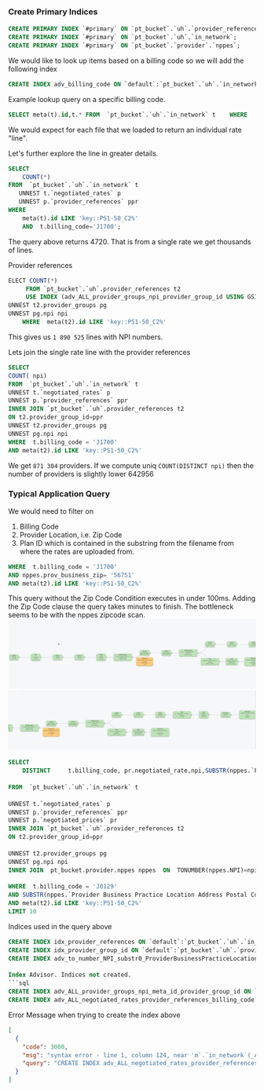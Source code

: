 ### Create Primary Indices
```sql
CREATE PRIMARY INDEX `#primary` ON `pt_bucket`.`uh`.`provider_references`;
CREATE PRIMARY INDEX `#primary` ON `pt_bucket`.`uh`.`in_network`;
CREATE PRIMARY INDEX `#primary` ON `pt_bucket`.`provider`.`nppes`;
```

We would like to look up items based on a billing code so we will add the following index
```sql
CREATE INDEX adv_billing_code ON `default`:`pt_bucket`.`uh`.`in_network`(`billing_code`)
```

 Example lookup query on a specific billing code. 
```sql
SELECT meta(t).id,t.* FROM  `pt_bucket`.`uh`.`in_network` t    WHERE   t.billing_code='J1700';
```
We would expect for each file that we loaded to return an individual rate "line".

Let's further explore the line in greater details.

```sql
SELECT
    COUNT(*)
FROM  `pt_bucket`.`uh`.`in_network` t
   UNNEST t.`negotiated_rates` p
   UNNEST p.`provider_references` ppr
WHERE
    meta(t).id LIKE 'key::PS1-50_C2%'
    AND  t.billing_code='J1700';

```
The query above returns 4720. That is from a single rate we get thousands of lines.

Provider references
```sql
ELECT COUNT(*)
     FROM `pt_bucket`.`uh`.provider_references t2
     USE INDEX (adv_ALL_provider_groups_npi_provider_group_id USING GSI)
UNNEST t2.provider_groups pg
UNNEST pg.npi npi
    WHERE  meta(t2).id LIKE 'key::PS1-50_C2%'
```
This gives us `1 890 525` lines with NPI numbers.


Lets join the single rate line with the provider references 
```sql
SELECT
COUNT( npi)
FROM  `pt_bucket`.`uh`.`in_network` t
UNNEST t.`negotiated_rates` p
UNNEST p.`provider_references` ppr
INNER JOIN `pt_bucket`.`uh`.provider_references t2
ON t2.provider_group_id=ppr
UNNEST t2.provider_groups pg
UNNEST pg.npi npi
WHERE  t.billing_code = 'J1700'
AND meta(t2).id LIKE 'key::PS1-50_C2%'
```
We get `871 304` providers. If we compute uniq `COUNT(DISTINCT npi)` then the number of providers is slightly lower 642956


### Typical Application Query

We would need to filter on
1. Billing Code
2. Provider Location, i.e. Zip Code
3. Plan ID which is contained in the substring from the filename from where the rates are uploaded from.
```sql
WHERE  t.billing_code = 'J1700'
AND nppes.prov_business_zip= '56751'
AND meta(t2).id LIKE 'key::PS1-50_C2%'
```
This query without the Zip Code Condition executes in under 100ms.
Adding the Zip Code clause the query takes minutes to finish.
The bottleneck seems to be with the nppes zipcode scan. 
![cb_plan_nppes_scan_02.png](img%2Fcb_plan_nppes_scan_02.png)
![cb_plan_nppes_scan_01.png.png](img%2Fcb_plan_nppes_scan_01.png.png)
```sql
SELECT
    DISTINCT     t.billing_code, pr.negotiated_rate,npi,SUBSTR(nppes.`Provider Business Practice Location Address Postal Code`,0,5)

FROM  `pt_bucket`.`uh`.`in_network` t

UNNEST t.`negotiated_rates` p
UNNEST p.`provider_references` ppr
UNNEST p.`negotiated_prices` pr
INNER JOIN `pt_bucket`.`uh`.provider_references t2
ON t2.provider_group_id=ppr

UNNEST t2.provider_groups pg
UNNEST pg.npi npi
INNER JOIN  pt_bucket.provider.nppes nppes  ON  TONUMBER(nppes.NPI)=npi

WHERE  t.billing_code = 'J0129'
AND SUBSTR(nppes.`Provider Business Practice Location Address Postal Code`,0,5)='01810'
AND meta(t2).id LIKE 'key::PS1-50_C2%'
LIMIT 10
```

Indices used in the query above
```sql
CREATE INDEX idx_provider_references ON `default`:`pt_bucket`.`uh`.`in_network`(`billing_code`,(distinct (array (distinct (array `y` for `y` in (`x`.`provider_references`) end)) for `x` in `negotiated_rates` end))) PARTITION BY HASH(`billing_code`)
CREATE INDEX idx_provider_group_id ON `default`:`pt_bucket`.`uh`.`provider_references`(`provider_group_id`)
CREATE INDEX adv_to_number_NPI_substr0_ProviderBusinessPracticeLocationAddressPostalCode05 ON `default`:`pt_bucket`.`provider`.`nppes`(to_number(`NPI`),substr0(`Provider Business Practice Location Address Postal Code`, 0, 5))```

Index Advisor. Indices not created.
```sql
CREATE INDEX adv_ALL_provider_groups_npi_meta_id_provider_group_id ON `default`:`pt_bucket`.`uh`.`provider_references`(_ALL ARRAY (ALL ARRAY `npi` FOR npi IN `pg`.`npi` END) FOR pg IN `provider_groups` END,meta().`id`,`provider_group_id`)
CREATE INDEX adv_ALL_negotiated_rates_provider_references_billing_code ON `default`:`pt_bucket`.`uh`.`in_network`(_ALL ARRAY (ALL ARRAY `ppr` FOR ppr IN `p`.`provider_references` END) FOR p IN `negotiated_rates` END,`billing_code`)
```
Error Message when trying to create the index above
```json
[
  {
    "code": 3000,
    "msg": "syntax error - line 1, column 124, near 'm`.`in_network`(_ALL', at: ARRAY (reserved word)",
    "query": "CREATE INDEX adv_ALL_negotiated_rates_provider_references_billing_code ON `default`:`pt_bucket`.`anthem`.`in_network`(_ALL ARRAY (ALL ARRAY `ppr` FOR ppr IN `p`.`provider_references` END) FOR p IN `negotiated_rates` END,`billing_code`)"
  }
]
```